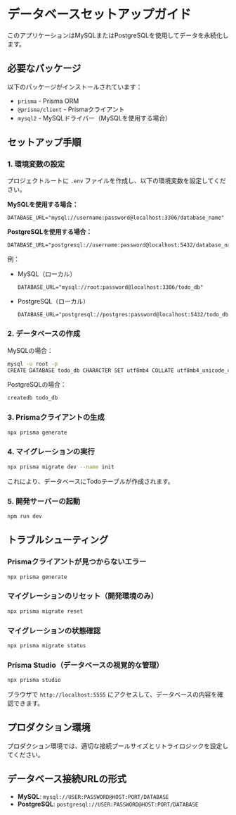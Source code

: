 # データベースセットアップガイド

このアプリケーションはMySQLまたはPostgreSQLを使用してデータを永続化します。

## 必要なパッケージ

以下のパッケージがインストールされています：
- `prisma` - Prisma ORM
- `@prisma/client` - Prismaクライアント
- `mysql2` - MySQLドライバー（MySQLを使用する場合）

## セットアップ手順

### 1. 環境変数の設定

プロジェクトルートに `.env` ファイルを作成し、以下の環境変数を設定してください。

**MySQLを使用する場合：**
```env
DATABASE_URL="mysql://username:password@localhost:3306/database_name"
```

**PostgreSQLを使用する場合：**
```env
DATABASE_URL="postgresql://username:password@localhost:5432/database_name"
```

例：
- MySQL（ローカル）
  ```env
  DATABASE_URL="mysql://root:password@localhost:3306/todo_db"
  ```
- PostgreSQL（ローカル）
  ```env
  DATABASE_URL="postgresql://postgres:password@localhost:5432/todo_db"
  ```

### 2. データベースの作成

MySQLの場合：
```bash
mysql -u root -p
CREATE DATABASE todo_db CHARACTER SET utf8mb4 COLLATE utf8mb4_unicode_ci;
```

PostgreSQLの場合：
```bash
createdb todo_db
```

### 3. Prismaクライアントの生成

```bash
npx prisma generate
```

### 4. マイグレーションの実行

```bash
npx prisma migrate dev --name init
```

これにより、データベースにTodoテーブルが作成されます。

### 5. 開発サーバーの起動

```bash
npm run dev
```

## トラブルシューティング

### Prismaクライアントが見つからないエラー

```bash
npx prisma generate
```

### マイグレーションのリセット（開発環境のみ）

```bash
npx prisma migrate reset
```

### マイグレーションの状態確認

```bash
npx prisma migrate status
```

### Prisma Studio（データベースの視覚的な管理）

```bash
npx prisma studio
```

ブラウザで `http://localhost:5555` にアクセスして、データベースの内容を確認できます。

## プロダクション環境

プロダクション環境では、適切な接続プールサイズとリトライロジックを設定してください。

## データベース接続URLの形式

- **MySQL**: `mysql://USER:PASSWORD@HOST:PORT/DATABASE`
- **PostgreSQL**: `postgresql://USER:PASSWORD@HOST:PORT/DATABASE`

